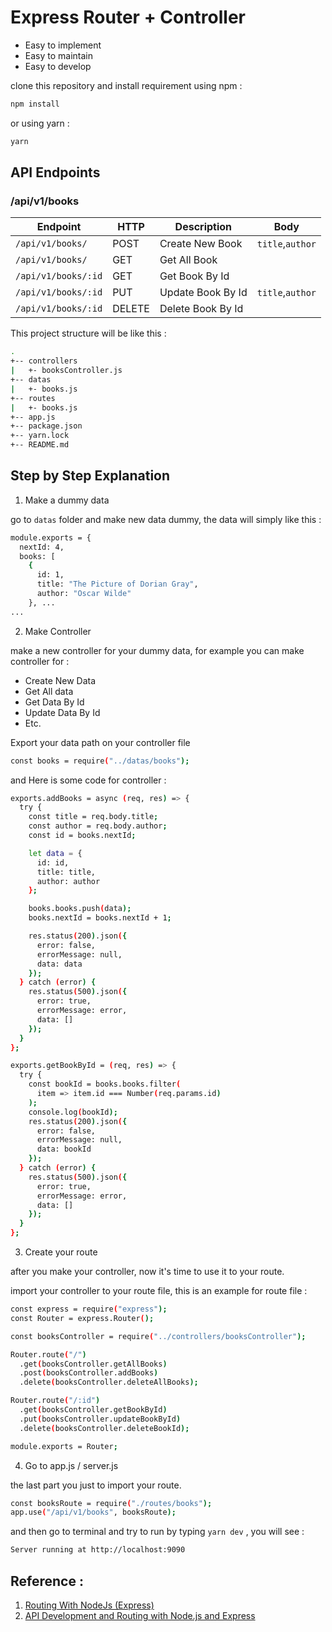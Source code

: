 # Express Router + Controller

- Easy to implement
- Easy to maintain
- Easy to develop

clone this repository and install requirement using npm :

```sh
npm install
```

or using yarn :

```sh
yarn
```
## API Endpoints

### /api/v1/books

| Endpoint            | HTTP   | Description       | Body             |
| ------------------- | ------ | ----------------- | ---------------- |
| `/api/v1/books/`    | POST   | Create New Book   | `title`,`author` |
| `/api/v1/books/`    | GET    | Get All Book      |                  |
| `/api/v1/books/:id` | GET    | Get Book By Id    |                  |
| `/api/v1/books/:id` | PUT    | Update Book By Id | `title`,`author` |
| `/api/v1/books/:id` | DELETE | Delete Book By Id |                  |

This project structure will be like this :

```sh
.
+-- controllers
|   +- booksController.js
+-- datas
|   +- books.js
+-- routes
|   +- books.js
+-- app.js
+-- package.json
+-- yarn.lock
+-- README.md
```

## Step by Step Explanation

1. Make a dummy data

go to `datas` folder and make new data dummy,
the data will simply like this :

```sh
module.exports = {
  nextId: 4,
  books: [
    {
      id: 1,
      title: "The Picture of Dorian Gray",
      author: "Oscar Wilde"
    }, ...
...
```

2. Make Controller

make a new controller for your dummy data,
for example you can make controller for :

- Create New Data
- Get All data
- Get Data By Id
- Update Data By Id
- Etc.

Export your data path on your controller file

```sh
const books = require("../datas/books");
```

and Here is some code for controller :

```sh
exports.addBooks = async (req, res) => {
  try {
    const title = req.body.title;
    const author = req.body.author;
    const id = books.nextId;

    let data = {
      id: id,
      title: title,
      author: author
    };

    books.books.push(data);
    books.nextId = books.nextId + 1;

    res.status(200).json({
      error: false,
      errorMessage: null,
      data: data
    });
  } catch (error) {
    res.status(500).json({
      error: true,
      errorMessage: error,
      data: []
    });
  }
};
```

```sh
exports.getBookById = (req, res) => {
  try {
    const bookId = books.books.filter(
      item => item.id === Number(req.params.id)
    );
    console.log(bookId);
    res.status(200).json({
      error: false,
      errorMessage: null,
      data: bookId
    });
  } catch (error) {
    res.status(500).json({
      error: true,
      errorMessage: error,
      data: []
    });
  }
};
```

3. Create your route

after you make your controller, now it's time to use it to your route.

import your controller to your route file, this is an example for route file :

```sh
const express = require("express");
const Router = express.Router();

const booksController = require("../controllers/booksController");

Router.route("/")
  .get(booksController.getAllBooks)
  .post(booksController.addBooks)
  .delete(booksController.deleteAllBooks);

Router.route("/:id")
  .get(booksController.getBookById)
  .put(booksController.updateBookById)
  .delete(booksController.deleteBookId);

module.exports = Router;
```

4. Go to app.js / server.js

the last part you just to import your route.

```sh
const booksRoute = require("./routes/books");
app.use("/api/v1/books", booksRoute);
```

and then go to terminal and try to run by typing `yarn dev` , you will see :

```sh
Server running at http://localhost:9090
```

## Reference :

1. [Routing With NodeJs (Express)](https://medium.com/@cmpbilge/routing-with-nodejs-express-4ce79752e146)
2. [API Development and Routing with Node.js and Express](https://alligator.io/nodejs/express-routing/)
